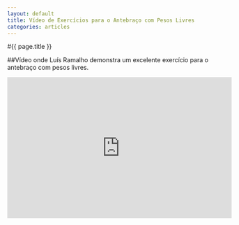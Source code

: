 ```yaml
---
layout: default
title: Vídeo de Exercícios para o Antebraço com Pesos Livres
categories: articles
---
```


#{{ page.title }}

##Vídeo onde Luís Ramalho demonstra um excelente exercício para o antebraço com pesos livres.

<iframe width="515" height="323" src="http://www.youtube.com/embed/6RK-kSf3j0E?wmode=transparent" frameborder="0" allowfullscreen="allowfullscreen"> </iframe>
